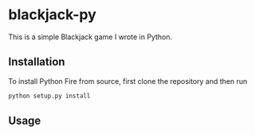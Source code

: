 # blackjack-py
This is a simple Blackjack game I wrote in Python.

## Installation
To install Python Fire from source, first clone the repository and then run 
```python
python setup.py install
```

## Usage
